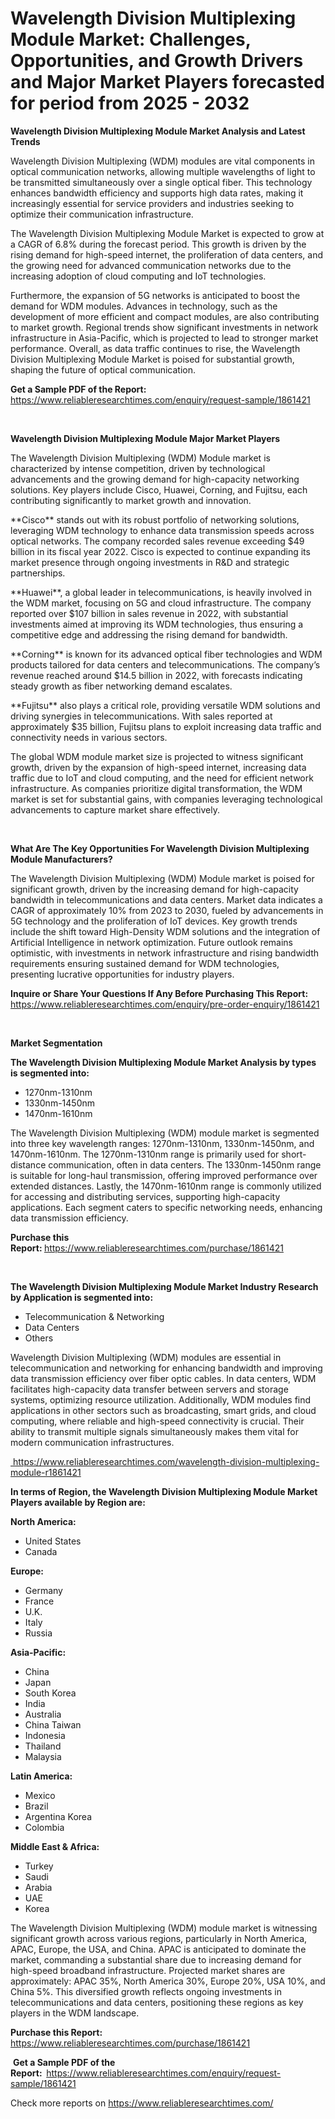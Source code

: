 <p><h1>Wavelength Division Multiplexing Module Market: Challenges, Opportunities, and Growth Drivers and Major Market Players forecasted for period from 2025 - 2032</h1></p><p><strong>Wavelength Division Multiplexing Module Market Analysis and Latest Trends</strong></p>
<p><p>Wavelength Division Multiplexing (WDM) modules are vital components in optical communication networks, allowing multiple wavelengths of light to be transmitted simultaneously over a single optical fiber. This technology enhances bandwidth efficiency and supports high data rates, making it increasingly essential for service providers and industries seeking to optimize their communication infrastructure.</p><p>The Wavelength Division Multiplexing Module Market is expected to grow at a CAGR of 6.8% during the forecast period. This growth is driven by the rising demand for high-speed internet, the proliferation of data centers, and the growing need for advanced communication networks due to the increasing adoption of cloud computing and IoT technologies. </p><p>Furthermore, the expansion of 5G networks is anticipated to boost the demand for WDM modules. Advances in technology, such as the development of more efficient and compact modules, are also contributing to market growth. Regional trends show significant investments in network infrastructure in Asia-Pacific, which is projected to lead to stronger market performance. Overall, as data traffic continues to rise, the Wavelength Division Multiplexing Module Market is poised for substantial growth, shaping the future of optical communication.</p></p>
<p><strong>Get a Sample PDF of the Report:&nbsp;</strong> <a href="https://www.reliableresearchtimes.com/enquiry/request-sample/1861421?utm_campaign=2467&utm_medium=2&utm_source=Github&utm_content=ia&utm_term=28022025&utm_id=wavelength-division-multiplexing-module">https://www.reliableresearchtimes.com/enquiry/request-sample/1861421</a></p>
<p>&nbsp;</p>
<p><strong>Wavelength Division Multiplexing Module Major Market Players</strong></p>
<p><p>The Wavelength Division Multiplexing (WDM) Module market is characterized by intense competition, driven by technological advancements and the growing demand for high-capacity networking solutions. Key players include Cisco, Huawei, Corning, and Fujitsu, each contributing significantly to market growth and innovation.</p><p>**Cisco** stands out with its robust portfolio of networking solutions, leveraging WDM technology to enhance data transmission speeds across optical networks. The company recorded sales revenue exceeding $49 billion in its fiscal year 2022. Cisco is expected to continue expanding its market presence through ongoing investments in R&D and strategic partnerships.</p><p>**Huawei**, a global leader in telecommunications, is heavily involved in the WDM market, focusing on 5G and cloud infrastructure. The company reported over $107 billion in sales revenue in 2022, with substantial investments aimed at improving its WDM technologies, thus ensuring a competitive edge and addressing the rising demand for bandwidth.</p><p>**Corning** is known for its advanced optical fiber technologies and WDM products tailored for data centers and telecommunications. The company’s revenue reached around $14.5 billion in 2022, with forecasts indicating steady growth as fiber networking demand escalates.</p><p>**Fujitsu** also plays a critical role, providing versatile WDM solutions and driving synergies in telecommunications. With sales reported at approximately $35 billion, Fujitsu plans to exploit increasing data traffic and connectivity needs in various sectors.</p><p>The global WDM module market size is projected to witness significant growth, driven by the expansion of high-speed internet, increasing data traffic due to IoT and cloud computing, and the need for efficient network infrastructure. As companies prioritize digital transformation, the WDM market is set for substantial gains, with companies leveraging technological advancements to capture market share effectively.</p></p>
<p>&nbsp;</p>
<p><strong>What Are The Key Opportunities For Wavelength Division Multiplexing Module Manufacturers?</strong></p>
<p><p>The Wavelength Division Multiplexing (WDM) Module market is poised for significant growth, driven by the increasing demand for high-capacity bandwidth in telecommunications and data centers. Market data indicates a CAGR of approximately 10% from 2023 to 2030, fueled by advancements in 5G technology and the proliferation of IoT devices. Key growth trends include the shift toward High-Density WDM solutions and the integration of Artificial Intelligence in network optimization. Future outlook remains optimistic, with investments in network infrastructure and rising bandwidth requirements ensuring sustained demand for WDM technologies, presenting lucrative opportunities for industry players.</p></p>
<p><strong>Inquire or Share Your Questions If Any Before Purchasing This Report:</strong> <a href="https://www.reliableresearchtimes.com/enquiry/pre-order-enquiry/1861421?utm_campaign=2467&utm_medium=2&utm_source=Github&utm_content=ia&utm_term=28022025&utm_id=wavelength-division-multiplexing-module">https://www.reliableresearchtimes.com/enquiry/pre-order-enquiry/1861421</a></p>
<p>&nbsp;</p>
<p><strong>Market Segmentation</strong></p>
<p><strong>The Wavelength Division Multiplexing Module Market Analysis by types is segmented into:</strong></p>
<p><ul><li>1270nm-1310nm</li><li>1330nm-1450nm</li><li>1470nm-1610nm</li></ul></p>
<p><p>The Wavelength Division Multiplexing (WDM) module market is segmented into three key wavelength ranges: 1270nm-1310nm, 1330nm-1450nm, and 1470nm-1610nm. The 1270nm-1310nm range is primarily used for short-distance communication, often in data centers. The 1330nm-1450nm range is suitable for long-haul transmission, offering improved performance over extended distances. Lastly, the 1470nm-1610nm range is commonly utilized for accessing and distributing services, supporting high-capacity applications. Each segment caters to specific networking needs, enhancing data transmission efficiency.</p></p>
<p><strong>Purchase this Report:&nbsp;</strong><a href="https://www.reliableresearchtimes.com/purchase/1861421?utm_campaign=2467&utm_medium=2&utm_source=Github&utm_content=ia&utm_term=28022025&utm_id=wavelength-division-multiplexing-module">https://www.reliableresearchtimes.com/purchase/1861421</a></p>
<p>&nbsp;</p>
<p><strong>The Wavelength Division Multiplexing Module Market Industry Research by Application is segmented into:</strong></p>
<p><ul><li>Telecommunication & Networking</li><li>Data Centers</li><li>Others</li></ul></p>
<p><p>Wavelength Division Multiplexing (WDM) modules are essential in telecommunication and networking for enhancing bandwidth and improving data transmission efficiency over fiber optic cables. In data centers, WDM facilitates high-capacity data transfer between servers and storage systems, optimizing resource utilization. Additionally, WDM modules find applications in other sectors such as broadcasting, smart grids, and cloud computing, where reliable and high-speed connectivity is crucial. Their ability to transmit multiple signals simultaneously makes them vital for modern communication infrastructures.</p></p>
<p><a href="https://www.reliableresearchtimes.com/wavelength-division-multiplexing-module-r1861421?utm_campaign=2467&utm_medium=2&utm_source=Github&utm_content=ia&utm_term=28022025&utm_id=wavelength-division-multiplexing-module">&nbsp;https://www.reliableresearchtimes.com/wavelength-division-multiplexing-module-r1861421</a></p>
<p><strong>In terms of Region, the Wavelength Division Multiplexing Module Market Players available by Region are:</strong></p>
<p>
    <p> <strong> North America: </strong>
        <ul>
            <li>United States</li>
            <li>Canada</li>
        </ul>
        </p> 
    <p> <strong> Europe: </strong>
        <ul>
            <li>Germany</li>
            <li>France</li>
            <li>U.K.</li>
            <li>Italy</li>
            <li>Russia</li>
        </ul>
        </p> 
    <p> <strong> Asia-Pacific: </strong>
        <ul>
            <li>China</li>
            <li>Japan</li>
            <li>South Korea</li>
            <li>India</li>
            <li>Australia</li>
            <li>China Taiwan</li>
            <li>Indonesia</li>
            <li>Thailand</li>
            <li>Malaysia</li>
        </ul>
        </p> 
    <p> <strong> Latin America: </strong>
        <ul>
            <li>Mexico</li>
            <li>Brazil</li>
            <li>Argentina Korea</li>
            <li>Colombia</li>
        </ul>
        </p> 
    <p> <strong> Middle East & Africa: </strong>
        <ul>
            <li>Turkey</li>
            <li>Saudi</li>
            <li>Arabia</li>
            <li>UAE</li>
            <li>Korea</li>
        </ul>
    </p>
    </p>
<p><p>The Wavelength Division Multiplexing (WDM) module market is witnessing significant growth across various regions, particularly in North America, APAC, Europe, the USA, and China. APAC is anticipated to dominate the market, commanding a substantial share due to increasing demand for high-speed broadband infrastructure. Projected market shares are approximately: APAC 35%, North America 30%, Europe 20%, USA 10%, and China 5%. This diversified growth reflects ongoing investments in telecommunications and data centers, positioning these regions as key players in the WDM landscape.</p></p>
<p><strong>Purchase this Report: </strong><a href="https://www.reliableresearchtimes.com/purchase/1861421?utm_campaign=2467&utm_medium=2&utm_source=Github&utm_content=ia&utm_term=28022025&utm_id=wavelength-division-multiplexing-module">https://www.reliableresearchtimes.com/purchase/1861421</a></p>
<p>&nbsp;<strong>Get a Sample PDF of the Report:&nbsp;&nbsp;</strong><a href="https://www.reliableresearchtimes.com/enquiry/request-sample/1861421?utm_campaign=2467&utm_medium=2&utm_source=Github&utm_content=ia&utm_term=28022025&utm_id=wavelength-division-multiplexing-module">https://www.reliableresearchtimes.com/enquiry/request-sample/1861421</a></p>
<p><strong></strong></p>
<p>Check more reports on <a href="https://www.reliableresearchtimes.com/?utm_campaign=2467&utm_medium=2&utm_source=Github&utm_content=ia&utm_term=28022025&utm_id=wavelength-division-multiplexing-module">https://www.reliableresearchtimes.com/</a></p>